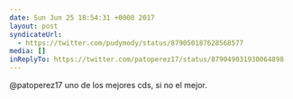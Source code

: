 ```yaml
---
date: Sun Jun 25 18:54:31 +0000 2017
layout: post
syndicateUrl:
  - https://twitter.com/pudymody/status/879050187628568577
media: []
inReplyTo: https://twitter.com/patoperez17/status/879049031930064898
---
```

@patoperez17 uno de los mejores cds, si no el mejor.

